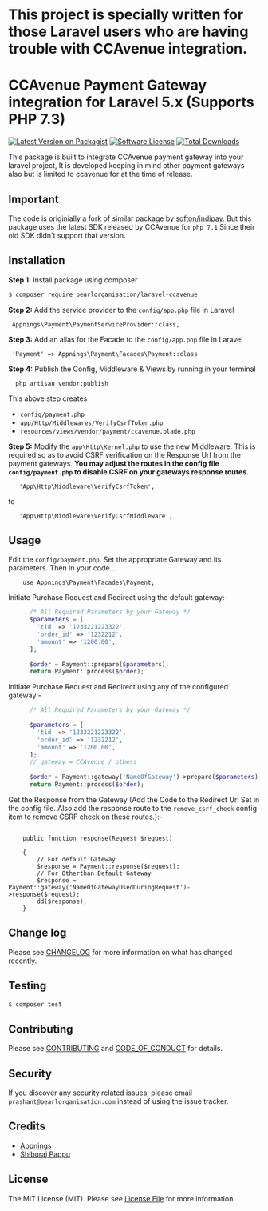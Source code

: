 # This project is specially written for those Laravel users who are having trouble with CCAvenue integration.


# CCAvenue Payment Gateway integration for Laravel 5.x (Supports PHP 7.3)

[![Latest Version on Packagist][ico-version]][link-packagist]
[![Software License][ico-license]](LICENSE.md)
[![Total Downloads][ico-downloads]][link-downloads]


This package is built to integrate CCAvenue payment gateway into your laravel 
project, It is developed keeping in mind other payment gateways also but is limited to ccavenue for at the time of release.

## Important

The code is originially a fork of similar package by [softon/indipay](https://github.com/softon/indipay). But this package uses the latest SDK released by CCAvenue for ```php 7.1``` Since their old SDK didn't support that version.


## Installation

<b>Step 1:</b> Install package using composer

``` bash
$ composer require pearlorganisation/laravel-ccavenue
```
<b>Step 2:</b> Add the service provider to the ``config/app.php`` file in Laravel

```
 Appnings\Payment\PaymentServiceProvider::class,
```
<b>Step 3:</b> Add an alias for the Facade to the ``config/app.php`` file in Laravel
```
 'Payment' => Appnings\Payment\Facades\Payment::class 
```

<b>Step 4:</b> Publish the Config, Middleware & Views by running in your terminal
```
  php artisan vendor:publish
```
This above step creates 
-  `` config/payment.php ``
- `` app/Http/Middlewares/VerifyCsrfToken.php ``
- `` resources/views/vendor/payment/ccavenue.blade.php ``

<b>Step 5:</b> Modify the ``app\Http\Kernel.php`` to use the new Middleware. 
This is required so as to avoid CSRF verification on the Response Url from the payment gateways.
<b>You may adjust the routes in the config file ``config/payment.php`` to disable CSRF on your gateways response routes.</b>
```
   'App\Http\Middleware\VerifyCsrfToken',
```
   to
```
   'App\Http\Middleware\VerifyCsrfMiddleware', 
```


## Usage

Edit the ``config/payment.php``. Set the appropriate Gateway and its parameters. Then in your code... <br>

``` 
    use Appnings\Payment\Facades\Payment;  
```

Initiate Purchase Request and Redirect using the default gateway:-

```php 
      /* All Required Parameters by your Gateway */
      $parameters = [
        'tid' => '1233221223322',
        'order_id' => '1232212',
        'amount' => '1200.00',
      ];
      
      $order = Payment::prepare($parameters);
      return Payment::process($order);
```

Initiate Purchase Request and Redirect using any of the configured gateway:-
```php 
      /* All Required Parameters by your Gateway */
      
      $parameters = [
        'tid' => '1233221223322',
        'order_id' => '1232212',
        'amount' => '1200.00',
      ];
      // gateway = CCAvenue / others
      
      $order = Payment::gateway('NameOfGateway')->prepare($parameters);
      return Payment::process($order);
```
Get the Response from the Gateway (Add the Code to the Redirect Url Set in the config file. 
Also add the response route to the `remove_csrf_check` config item to remove CSRF check on these routes.):-
<pre><code> 
    public function response(Request $request)
    
    {
        // For default Gateway
        $response = Payment::response($request);
        // For Otherthan Default Gateway
        $response = Payment::gateway('NameOfGatewayUsedDuringRequest')->response($request);
        dd($response);
    }  
</code></pre>

## Change log

Please see [CHANGELOG](CHANGELOG.md) for more information on what has changed recently.

## Testing

``` bash
$ composer test
```

## Contributing

Please see [CONTRIBUTING](CONTRIBUTING.md) and [CODE_OF_CONDUCT](CODE_OF_CONDUCT.md) for details.

## Security

If you discover any security related issues, please email `prashant@pearlorganisation.com` instead of using the issue tracker.

## Credits
- [Appnings](http://www.appnings.com)
- [Shiburaj Pappu](https://github.com/softon/indipay)

## License

The MIT License (MIT). Please see [License File](LICENSE.md) for more information.

[ico-version]: https://img.shields.io/packagist/v/pearlorganisation/laravel-ccavenue.svg?style=flat-square
[ico-license]: https://img.shields.io/badge/license-MIT-brightgreen.svg?style=flat-square
[ico-travis]: https://img.shields.io/travis/pearlorganisation/laravel-ccavenue/master.svg?style=flat-square
[ico-scrutinizer]: https://img.shields.io/scrutinizer/coverage/g/pearlorganisation/laravel-ccavenue.svg?style=flat-square
[ico-code-quality]: https://img.shields.io/scrutinizer/g/pearlorganisation/laravel-ccavenue.svg?style=flat-square
[ico-downloads]: https://img.shields.io/packagist/dt/pearlorganisation/laravel-ccavenue.svg?style=flat-square

[link-packagist]: https://packagist.org/packages/pearlorganisation/laravel-ccavenue
[link-travis]: https://travis-ci.org/pearlorganisation/laravel-ccavenue
[link-scrutinizer]: https://scrutinizer-ci.com/g/pearlorganisation/laravel-ccavenue/code-structure
[link-code-quality]: https://scrutinizer-ci.com/g/pearlorganisation/laravel-ccavenue
[link-downloads]: https://packagist.org/packages/pearlorganisation/laravel-ccavenue
[link-author]: https://github.com/gopal-g
[link-contributors]: ../../contributors
